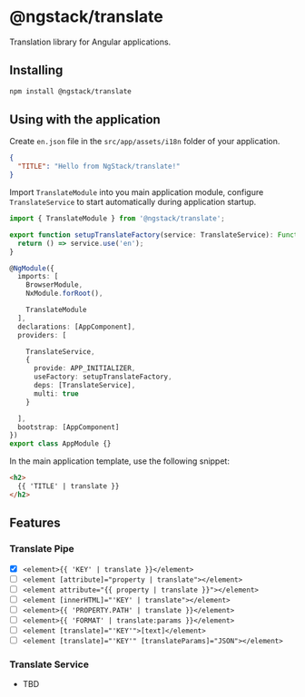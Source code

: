 # @ngstack/translate

Translation library for Angular applications.

## Installing

```sh
npm install @ngstack/translate
```

## Using with the application

Create `en.json` file in the `src/app/assets/i18n` folder of your application.

```json
{
  "TITLE": "Hello from NgStack/translate!"
}
```

Import `TranslateModule` into you main application module,
configure `TranslateService` to start automatically during application startup.

```ts
import { TranslateModule } from '@ngstack/translate';

export function setupTranslateFactory(service: TranslateService): Function {
  return () => service.use('en');
}

@NgModule({
  imports: [
    BrowserModule,
    NxModule.forRoot(),

    TranslateModule
  ],
  declarations: [AppComponent],
  providers: [

    TranslateService,
    {
      provide: APP_INITIALIZER,
      useFactory: setupTranslateFactory,
      deps: [TranslateService],
      multi: true
    }

  ],
  bootstrap: [AppComponent]
})
export class AppModule {}
```

In the main application template, use the following snippet:

```html
<h2>
  {{ 'TITLE' | translate }}
</h2>
```

## Features

### Translate Pipe

- [x] `<element>{{ 'KEY' | translate }}</element>`
- [ ] `<element [attribute]="property | translate"></element>`
- [ ] `<element attribute="{{ property | translate }}"></element>`
- [ ] `<element [innerHTML]="'KEY' | translate"></element>`
- [ ] `<element>{{ 'PROPERTY.PATH' | translate }}</element>`
- [ ] `<element>{{ 'FORMAT' | translate:params }}</element>`
- [ ] `<element [translate]="'KEY'">[text]</element>`
- [ ] `<element [translate]="'KEY'" [translateParams]="JSON"></element>`

### Translate Service

- TBD
